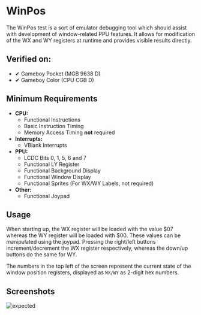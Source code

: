 # WinPos

The WinPos test is a sort of emulator debugging tool which should assist with development of window-related PPU features. It allows for modification of the WX and WY registers at runtime and provides visible results directly.

## Verified on:

* ✔ Gameboy Pocket (MGB 9638 D)
* ✔ Gameboy Color (CPU CGB D)

## Minimum Requirements

* **CPU:**
  * Functional Instructions
  * Basic Instruction Timing
  * Memory Access Timing **not** required
* **Interrupts:**
  * VBlank Interrupts
* **PPU:**
  * LCDC Bits 0, 1, 5, 6 and 7
  * Functional LY Register
  * Functional Background Display
  * Functional Window Display
  * Functional Sprites (For WX/WY Labels, not required)
* **Other:**
  * Functional Joypad

## Usage

When starting up, the WX register will be loaded with the value $07 whereas the WY register will be loaded with $00. These values can be manipulated using the joypad. Pressing the right/left buttons increment/decrement the WX register respectively, whereas the down/up buttons do the same for WY.

The numbers in the top left of the screen represent the current state of the window position registers, displayed as `WX/WY` as 2-digit hex numbers.

## Screenshots

![expected](./screenshots/expected.gif)